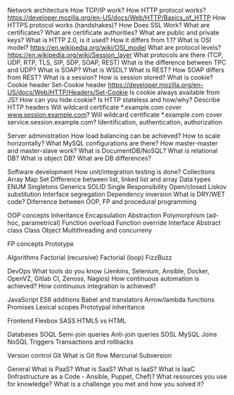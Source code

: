 Network architecture
  How TCP/IP work?
  How HTTP protocol works? https://developer.mozilla.org/en-US/docs/Web/HTTP/Basics_of_HTTP
  How HTTPS protocol works (handshakes)?
  How Does SSL Work?
  What are certificates?
  What are certificate authorities?
  What are public and private keys? 
  What is HTTP 2.0, is it used? How it differs from 1.1?
  What is OSI model? https://en.wikipedia.org/wiki/OSI_model
  What are protocol levels? https://en.wikipedia.org/wiki/Session_layer
  What protocols are there (TCP, UDP, RTP, TLS, SIP, SDP, SOAP, REST)
  What is the difference between TPC and UDP?
  What is SOAP?
  What is WSDL?
  What is REST?
  How SOAP differs from REST?
  What is a session?
  How is session stored?
  What is cookie?
    Cookie header
    Set-Cookie header https://developer.mozilla.org/en-US/docs/Web/HTTP/Headers/Set-Cookie
  Is cookie always available from JS?
  How can you hide cookie?
  Is HTTP stateless and how/why?
Describe HTTP headers
  Will wildcard certificate *.example.com cover www.session.example.com?
  Will wildcard certificate *.example.com cover service.session.example.com?
  Identification, authentication, authorization

Server administration
  How load balancing can be achieved?
  How to scale horizontally?
  What MySQL configurations are there?
  How master-master and master-slave work?
  What is DocumentDB/NoSQL?
  What is relational DB?
  What is object DB?
  What are DB differences?

Software development
  How unit/integration testing is done?
  Collections
    Array
    Map
    Set
  Difference between list, linked list and array
  Data types
    ENUM
  Singletons
  Generics
  SOLID
    Single Responsibility
    Open/closed
    Liskov substitution
    Interface segregation
    Dependency inversion
  What is DRY/WET code?
  Diferrence between OOP, FP and procedural programming

OOP concepts
  Inheritance
  Encapsulation
  Abstraction
  Polymorphism (ad-hoc, parametrical)
  Function overload
  Function override
  Interface
  Abstract class
  Class
  Object
  Multithreading and concurreny

FP concepts
  Prototype

Algorithms
  Factorial (recursive)
  Factorial (loop)
  FizzBuzz

DevOps
  What tools do you know (Jenkins, Selenium, Ansible, Docker, OpenVZ, Gitlab CI, Zenoss, Nagios)
  How continuous automation is achieved?
  How continuous integration is achieved?

JavaScript
  ES6 additions
  Babel and translators
  Arrow/lambda functions
  Promises
  Lexical scopes
  Prototypal inheritance

Frontend
  Flexbox
  SASS
  HTML5 vs HTML

Databases
  SOQL
    Semi-join queries
    Anti-join queries
  SOSL
  MySQL
    Joins
  NoSQL
  Triggers
  Transactions and rollbacks

Version control
  Git
    What is Git flow
  Mercurial
  Subversion

General
  What is PaaS?
  What is SaaS?
  What is IaaS?
  What is IaaC (Infrastructure as a Code - Ansible, Puppet, Chef)?
What resources you use for knowledge?
What is a challenge you met and how you solved it?
